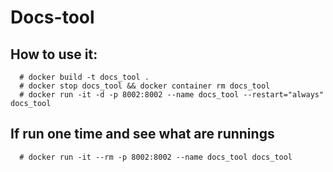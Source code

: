 # Docs-tool

## How to use it:

```
  # docker build -t docs_tool .
  # docker stop docs_tool && docker container rm docs_tool
  # docker run -it -d -p 8002:8002 --name docs_tool --restart="always" docs_tool  
```

## If run one time and see what are runnings
```
  # docker run -it --rm -p 8002:8002 --name docs_tool docs_tool  
```
